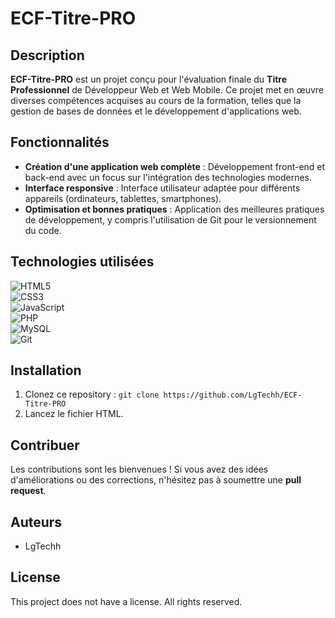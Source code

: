 # ECF-Titre-PRO

## Description
**ECF-Titre-PRO** est un projet conçu pour l'évaluation finale du **Titre Professionnel** de Développeur Web et Web Mobile. Ce projet met en œuvre diverses compétences acquises au cours de la formation, telles que la gestion de bases de données et le développement d'applications web.

## Fonctionnalités
- **Création d'une application web complète** : Développement front-end et back-end avec un focus sur l'intégration des technologies modernes.
- **Interface responsive** : Interface utilisateur adaptée pour différents appareils (ordinateurs, tablettes, smartphones).
- **Optimisation et bonnes pratiques** : Application des meilleures pratiques de développement, y compris l'utilisation de Git pour le versionnement du code.

## Technologies utilisées
![HTML5](https://img.shields.io/badge/HTML5-E34F26?style=for-the-badge&logo=html5&logoColor=white)    
![CSS3](https://img.shields.io/badge/CSS3-1572B6?style=for-the-badge&logo=css3&logoColor=white)     
![JavaScript](https://img.shields.io/badge/JavaScript-F7DF1E?style=for-the-badge&logo=javascript&logoColor=black)    
![PHP](https://img.shields.io/badge/PHP-777BB4?style=for-the-badge&logo=php&logoColor=white)     
![MySQL](https://img.shields.io/badge/MySQL-4479A1?style=for-the-badge&logo=mysql&logoColor=white)    
![Git](https://img.shields.io/badge/Git-F05032?style=for-the-badge&logo=git&logoColor=white)     

## Installation
1. Clonez ce repository : `git clone https://github.com/LgTechh/ECF-Titre-PRO`
2. Lancez le fichier HTML.

## Contribuer
Les contributions sont les bienvenues ! Si vous avez des idées d'améliorations ou des corrections, n'hésitez pas à soumettre une **pull request**.

## Auteurs
- LgTechh

## License
This project does not have a license. All rights reserved.
